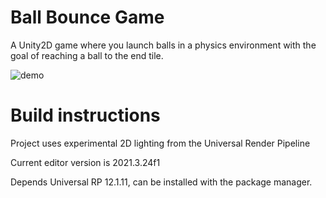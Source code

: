 # Ball Bounce Game
A Unity2D game where you launch balls in a physics environment with the goal of reaching a ball to the end tile.

![demo](https://user-images.githubusercontent.com/7853185/235373603-7d58ae26-2220-4823-9f41-692489e9e413.gif)

# Build instructions

Project uses experimental 2D lighting from the Universal Render Pipeline

Current editor version is 2021.3.24f1

Depends Universal RP 12.1.11, can be installed with the package manager. 
